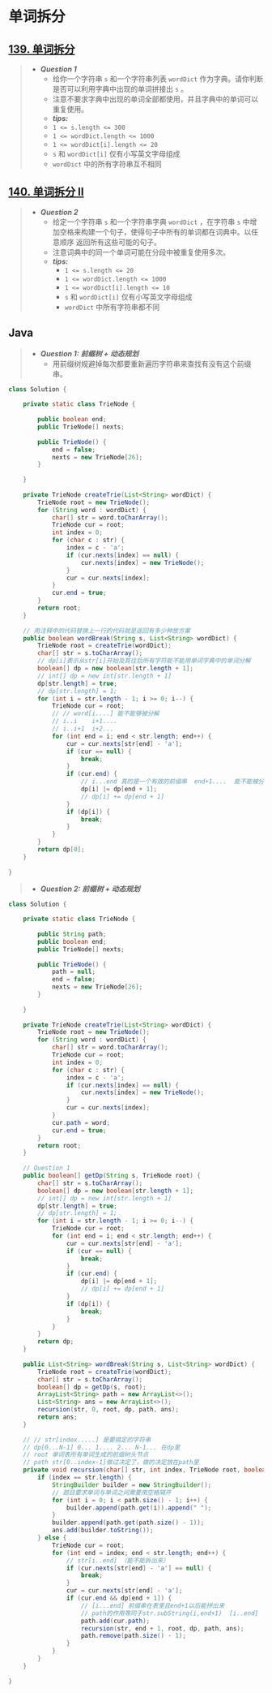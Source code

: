 # 单词拆分

## [139. 单词拆分](https://leetcode.cn/problems/word-break/)

> - ***Question 1***
>   - 给你一个字符串 `s` 和一个字符串列表 `wordDict` 作为字典。请你判断是否可以利用字典中出现的单词拼接出 `s` 。
>   - 注意不要求字典中出现的单词全部都使用，并且字典中的单词可以重复使用。
>   - ***tips:***
>   - `1 <= s.length <= 300`
>   - `1 <= wordDict.length <= 1000`
>   - `1 <= wordDict[i].length <= 20`
>   - `s` 和 `wordDict[i]` 仅有小写英文字母组成
>   - `wordDict` 中的所有字符串互不相同

## [140. 单词拆分 II](https://leetcode.cn/problems/word-break-ii/)

> - ***Question 2***
>   - 给定一个字符串 `s` 和一个字符串字典 `wordDict` ，在字符串 `s` 中增加空格来构建一个句子，使得句子中所有的单词都在词典中。以任意顺序 返回所有这些可能的句子。
>   - 注意词典中的同一个单词可能在分段中被重复使用多次。
>   - ***tips:***
>     - `1 <= s.length <= 20`
>     - `1 <= wordDict.length <= 1000`
>     - `1 <= wordDict[i].length <= 10`
>     - `s` 和 `wordDict[i]` 仅有小写英文字母组成
>     - `wordDict` 中所有字符串都不同

## Java

> - ***Question 1: 前缀树 + 动态规划***
>   - 用前缀树规避掉每次都要重新遍历字符串来查找有没有这个前缀串。

```java
class Solution {
    
    private static class TrieNode {
        
        public boolean end;
        public TrieNode[] nexts;
        
        public TrieNode() {
            end = false;
            nexts = new TrieNode[26];
        }
        
    }
    
    private TrieNode createTrie(List<String> wordDict) {
        TrieNode root = new TrieNode();
        for (String word : wordDict) {
            char[] str = word.toCharArray();
            TrieNode cur = root;
            int index = 0;
            for (char c : str) {
                index = c - 'a';
                if (cur.nexts[index] == null) {
                    cur.nexts[index] = new TrieNode();
                }
                cur = cur.nexts[index];
            }
            cur.end = true;
        }
        return root;
    }
    
    // 用注释中的代码替换上一行的代码就是返回有多少种放方案
    public boolean wordBreak(String s, List<String> wordDict) {
        TrieNode root = createTrie(wordDict);
        char[] str = s.toCharArray();
        // dp[i]表示从str[i]开始及其往后所有字符能不能用单词字典中的单词分解
        boolean[] dp = new boolean[str.length + 1];
        // int[] dp = new int[str.length + 1]
        dp[str.length] = true;
        // dp[str.length] = 1;
        for (int i = str.length - 1; i >= 0; i--) {
            TrieNode cur = root;
            // // word[i....] 能不能够被分解
            // i..i    i+1....
            // i..i+1  i+2...
            for (int end = i; end < str.length; end++) {
                cur = cur.nexts[str[end] - 'a'];
                if (cur == null) {
                    break;
                }
                if (cur.end) {
                    // i...end 真的是一个有效的前缀串  end+1....  能不能被分解
                    dp[i] |= dp[end + 1];
                    // dp[i] += dp[end + 1]
                }
                if (dp[i]) {
                    break;
                }
            }
        }
        return dp[0];
    }
    
}
```

> - ***Question 2: 前缀树 + 动态规划***

```java
class Solution {
    
    private static class TrieNode {
        
        public String path;
        public boolean end;
        public TrieNode[] nexts;
        
        public TrieNode() {
            path = null;
            end = false;
            nexts = new TrieNode[26];
        }
        
    }
    
    private TrieNode createTrie(List<String> wordDict) {
        TrieNode root = new TrieNode();
        for (String word : wordDict) {
            char[] str = word.toCharArray();
            TrieNode cur = root;
            int index = 0;
            for (char c : str) {
                index = c - 'a';
                if (cur.nexts[index] == null) {
                    cur.nexts[index] = new TrieNode();
                }
                cur = cur.nexts[index];
            }
            cur.path = word;
            cur.end = true;
        }
        return root;
    }
    
    // Question 1
    public boolean[] getDp(String s, TrieNode root) {
        char[] str = s.toCharArray();
        boolean[] dp = new boolean[str.length + 1];
        // int[] dp = new int[str.length + 1]
        dp[str.length] = true;
        // dp[str.length] = 1;
        for (int i = str.length - 1; i >= 0; i--) {
            TrieNode cur = root;
            for (int end = i; end < str.length; end++) {
                cur = cur.nexts[str[end] - 'a'];
                if (cur == null) {
                    break;
                }
                if (cur.end) {
                    dp[i] |= dp[end + 1];
                    // dp[i] += dp[end + 1]
                }
                if (dp[i]) {
                    break;
                }
            }
        }
        return dp;
    }
    
    public List<String> wordBreak(String s, List<String> wordDict) {
        TrieNode root = createTrie(wordDict);
        char[] str = s.toCharArray();
        boolean[] dp = getDp(s, root);
        ArrayList<String> path = new ArrayList<>();
        List<String> ans = new ArrayList<>();
        recursion(str, 0, root, dp, path, ans);
        return ans;
    }
    
    // // str[index.....] 是要搞定的字符串
    // dp[0...N-1] 0... 1.... 2... N-1... 在dp里
    // root 单词表所有单词生成的前缀树头节点
    // path str[0..index-1]做过决定了，做的决定放在path里
    private void recursion(char[] str, int index, TrieNode root, boolean[] dp, ArrayList<String> path, List<String> ans) {
        if (index == str.length) {
            StringBuilder builder = new StringBuilder();
            // 题目要求单词与单词之间需要用空格隔开
            for (int i = 0; i < path.size() - 1; i++) {
                builder.append(path.get(i)).append(" ");
            }
            builder.append(path.get(path.size() - 1));
            ans.add(builder.toString());
        } else {
            TrieNode cur = root;
            for (int end = index; end < str.length; end++) {
                // str[i..end] （能不能拆出来）
                if (cur.nexts[str[end] - 'a'] == null) {
                    break;
                }
                cur = cur.nexts[str[end] - 'a'];
                if (cur.end && dp[end + 1]) {
                    // [i...end] 前缀串在表里且end+1以后能拼出来
                    // path的作用等同于str.subString(i,end+1)  [i..end]
                    path.add(cur.path);
                    recursion(str, end + 1, root, dp, path, ans);
                    path.remove(path.size() - 1);
                }
            }
        }
    }
    
}
```
